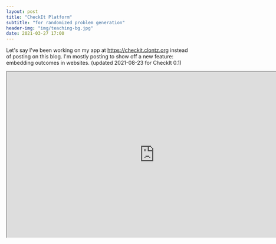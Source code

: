 ```yaml
---
layout: post
title: "CheckIt Platform"
subtitle: "for randomized problem generation"
header-img: "img/teaching-bg.jpg"
date: 2021-03-27 17:00
---
```


Let's say I've been working on my app at <https://checkit.clontz.org> instead of posting
on this blog. I'm mostly posting to show off a new feature: embedding outcomes in
websites. (updated 2021-08-23 for CheckIt 0.1)

<iframe title="Iframe CheckIt Outcome"
    width="800"
    height="450"
    src="https://checkit.clontz.org/demo/#/bank/Demo1/1/?embed">
</iframe>
